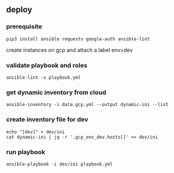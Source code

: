 ## deploy

### prerequisite

```
pip3 install ansible requests google-auth ansible-lint
```
create instances on gcp and attach a label env=dev
### validate playbook and roles
```
ansible-lint -v playbook.yml
```
### get dynamic inventory from cloud
```
ansible-inventory -i data.gcp.yml --output dynamic-ini --list
```
### create inventory file for dev
```
echo "[dev]" > dev/ini
cat dynamic-ini | jq -r '.gcp_env_dev.hosts[]' >> dev/ini
```
### run playbook
```
ansible-playbook -i dev/ini playbook.yml
```
